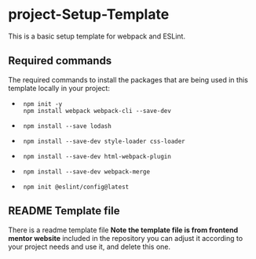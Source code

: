 # project-Setup-Template

This is a basic setup template for webpack and ESLint.

## Required commands

The required commands to install the packages that are being used in this template locally in your project:

- ```
   npm init -y
   npm install webpack webpack-cli --save-dev
  ```

- ```
   npm install --save lodash
  ```
- ```
   npm install --save-dev style-loader css-loader
  ```
- ```
   npm install --save-dev html-webpack-plugin
  ```
- ```
   npm install --save-dev webpack-merge
  ```
- ```
   npm init @eslint/config@latest
  ```

## README Template file

There is a readme template file
**Note the template file is from frontend mentor website**
included in the repository you can adjust it according to your project needs and use it, and delete this one.
